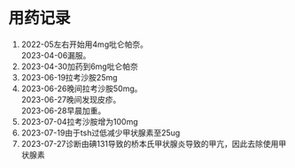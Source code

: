 # 用药记录

1. 2022-05左右开始用4mg吡仑帕奈。  
   2023-04-06漏服。  
2. 2023-04-30加药到6mg吡仑帕奈
3. 2023-06-19拉考沙胺25mg
4. 2023-06-26晚间拉考沙胺50mg。   
   2023-06-27晚间发现皮疹。  
   2023-06-28早晨加重。   
5. 2023-07-04拉考沙胺增为100mg 
6. 2023-07-19由于tsh过低减少甲状腺素至25ug
7. 2023-07-27诊断由碘131导致的桥本氏甲状腺炎导致的甲亢，因此去除使用甲状腺素